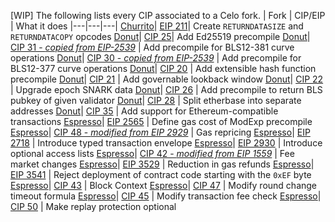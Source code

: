 [WIP] The following lists every CIP associated to a Celo fork.
| Fork  | CIP/EIP  | What it does 
|---|---|---|
 [Churrito](https://github.com/celo-org/celo-proposals/blob/master/CIPs/cip-0024.md)| [EIP 211](https://eips.ethereum.org/EIPS/eip-211)| Create `RETURNDATASIZE` and `RETURNDATACOPY` opcodes
 [Donut](https://github.com/celo-org/celo-proposals/blob/master/CIPs/cip-0027.md)| [CIP 25](https://github.com/celo-org/celo-proposals/blob/master/CIPs/cip-0025.md)| Add Ed25519 precompile
 [Donut](https://github.com/celo-org/celo-proposals/blob/master/CIPs/cip-0027.md)| [CIP 31 - *copied from EIP-2539*](https://github.com/celo-org/celo-proposals/blob/master/CIPs/cip-0031.md) | Add precompile for BLS12-381 curve operations
 [Donut](https://github.com/celo-org/celo-proposals/blob/master/CIPs/cip-0027.md)| [CIP 30 - *copied from EIP-2539*](https://github.com/celo-org/celo-proposals/blob/master/CIPs/cip-0030.md) | Add precompile for BLS12-377 curve operations
 [Donut](https://github.com/celo-org/celo-proposals/blob/master/CIPs/cip-0027.md)| [CIP 20](https://github.com/celo-org/celo-proposals/blob/master/CIPs/cip-0020.md) | Add extensible hash function precompile
 [Donut](https://github.com/celo-org/celo-proposals/blob/master/CIPs/cip-0027.md)| [CIP 21](https://github.com/celo-org/celo-proposals/blob/master/CIPs/cip-0021.md) | Add governable lookback window
 [Donut](https://github.com/celo-org/celo-proposals/blob/master/CIPs/cip-0027.md)| [CIP 22](https://github.com/celo-org/celo-proposals/blob/master/CIPs/cip-0022.md) | Upgrade epoch SNARK data 
 [Donut](https://github.com/celo-org/celo-proposals/blob/master/CIPs/cip-0027.md)| [CIP 26](https://github.com/celo-org/celo-proposals/blob/master/CIPs/cip-0026.md) | Add precompile to return BLS pubkey of given validator
 [Donut](https://github.com/celo-org/celo-proposals/blob/master/CIPs/cip-0027.md)| [CIP 28](https://github.com/celo-org/celo-proposals/blob/master/CIPs/cip-0028.md) | Split etherbase into separate addresses 
 [Donut](https://github.com/celo-org/celo-proposals/blob/master/CIPs/cip-0027.md)| [CIP 35](https://github.com/celo-org/celo-proposals/blob/master/CIPs/cip-0035.md) | Add support for Ethereum-compatible transactions
 [Espresso](https://github.com/celo-org/celo-proposals/blob/master/CIPs/cip-0041.md)| [EIP 2565](https://eips.ethereum.org/EIPS/eip-2565) | Define gas cost of ModExp precompile
 [Espresso](https://github.com/celo-org/celo-proposals/blob/master/CIPs/cip-0041.md)| [CIP 48 - *modified from EIP 2929*](https://github.com/celo-org/celo-proposals/blob/master/CIPs/cip-0048.md) | Gas repricing
 [Espresso](https://github.com/celo-org/celo-proposals/blob/master/CIPs/cip-0041.md)| [EIP 2718](https://eips.ethereum.org/EIPS/eip-2718) | Introduce typed transaction envelope
 [Espresso](https://github.com/celo-org/celo-proposals/blob/master/CIPs/cip-0041.md)| [EIP 2930](https://eips.ethereum.org/EIPS/eip-2930) | Introduce optional access lists
 [Espresso](https://github.com/celo-org/celo-proposals/blob/master/CIPs/cip-0041.md)| [CIP 42 - *modified from EIP 1559*](https://github.com/celo-org/celo-proposals/blob/master/CIPs/cip-0042.md) | Fee market changes
 [Espresso](https://github.com/celo-org/celo-proposals/blob/master/CIPs/cip-0041.md)| [EIP 3529](https://eips.ethereum.org/EIPS/eip-3529) | Reduction in gas refunds
 [Espresso](https://github.com/celo-org/celo-proposals/blob/master/CIPs/cip-0041.md)| [EIP 3541](https://eips.ethereum.org/EIPS/eip-3541) | Reject deployment of contract code starting with the `0xEF` byte
 [Espresso](https://github.com/celo-org/celo-proposals/blob/master/CIPs/cip-0041.md)| [CIP 43](https://github.com/celo-org/celo-proposals/blob/master/CIPs/cip-0043.md) | Block Context
 [Espresso](https://github.com/celo-org/celo-proposals/blob/master/CIPs/cip-0041.md)| [CIP 47](https://github.com/celo-org/celo-proposals/blob/master/CIPs/cip-0047.md) | Modify round change timeout formula 
 [Espresso](https://github.com/celo-org/celo-proposals/blob/master/CIPs/cip-0041.md)| [CIP 45](https://github.com/celo-org/celo-proposals/blob/master/CIPs/cip-0045.md) | Modify transaction fee check
 [Espresso](https://github.com/celo-org/celo-proposals/blob/master/CIPs/cip-0041.md)| [CIP 50](https://github.com/celo-org/celo-proposals/blob/master/CIPs/cip-0050.md) | Make replay protection optional



